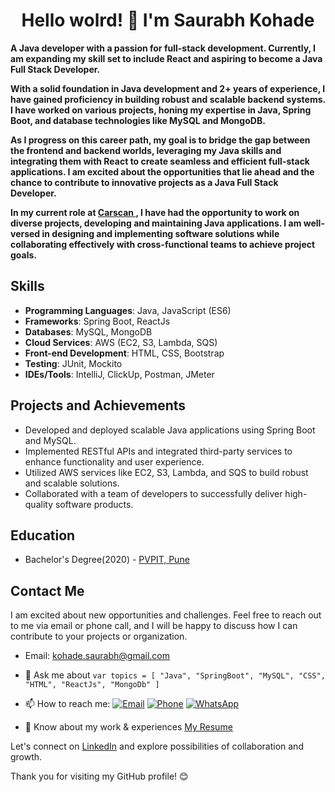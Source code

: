 
<h1  align="center">
  <b>Hello wolrd! 👋 I'm Saurabh Kohade</b>
</h1>

<b> A Java developer with a passion for full-stack development. Currently, I am expanding my skill set to include React and aspiring to become a Java Full Stack Developer.
  
With a solid foundation in Java development and 2+ years of experience, I have gained proficiency in building robust and scalable backend systems. I have worked on various projects, honing my expertise in Java, Spring Boot, and database technologies like MySQL and MongoDB.

As I progress on this career path, my goal is to bridge the gap between the frontend and backend worlds, leveraging my Java skills and integrating them with React to create seamless and efficient full-stack applications. I am excited about the opportunities that lie ahead and the chance to contribute to innovative projects as a Java Full Stack Developer.

In my current role at <a href="https://www.carscan.ai/">Carscan </a>, I have had the opportunity to work on diverse projects, developing and maintaining Java applications. I am well-versed in designing and implementing software solutions while collaborating effectively with cross-functional teams to achieve project goals.

</b>

## Skills

- **Programming Languages**: Java, JavaScript (ES6)
- **Frameworks**: Spring Boot, ReactJs
- **Databases**: MySQL, MongoDB
- **Cloud Services**: AWS (EC2, S3, Lambda, SQS)
- **Front-end Development**: HTML, CSS, Bootstrap
- **Testing**: JUnit, Mockito
- **IDEs/Tools**: IntelliJ, ClickUp, Postman, JMeter

## Projects and Achievements

- Developed and deployed scalable Java applications using Spring Boot and MySQL.
- Implemented RESTful APIs and integrated third-party services to enhance functionality and user experience.
- Utilized AWS services like EC2, S3, Lambda, and SQS to build robust and scalable solutions.
- Collaborated with a team of developers to successfully deliver high-quality software products.

## Education

- Bachelor's Degree(2020) - [PVPIT, Pune](https://pvpittssm.edu.in/)

## Contact Me

I am excited about new opportunities and challenges. Feel free to reach out to me via email or phone call, and I will be happy to discuss how I can contribute to your projects or organization.

- Email: kohade.saurabh@gmail.com

- 💬 Ask me about ``` var topics = [ "Java", "SpringBoot", "MySQL", "CSS", "HTML", "ReactJs", "MongoDb" ] ```
- 📫 How to reach me: [![Email](https://img.shields.io/badge/Email-Contact-red)](mailto:kohade.saurabh@gmail.com) 
[![Phone](https://img.shields.io/badge/Phone-Call-green)](tel:+917030479668) [![WhatsApp](https://img.shields.io/badge/WhatsApp-Chat-brightgreen)](https://wa.me/917030479668)
- 📄 Know about my work & experiences [My Resume](https://www.canva.com/design/DAFcnCiuCso/D2K6Olb3eH6su7Vcepc3Pw/view?)


Let's connect on [LinkedIn](https://www.linkedin.com/in/saurabh-kohade/) and explore possibilities of collaboration and growth.

Thank you for visiting my GitHub profile! 😊




